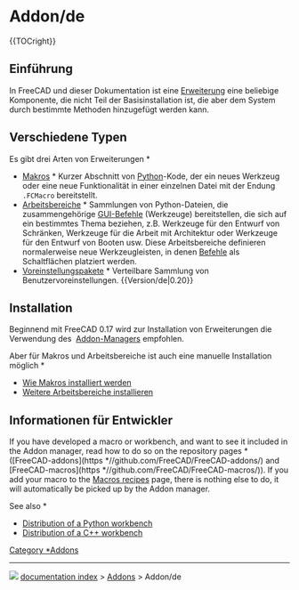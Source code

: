 # Addon/de
{{TOCright}}

## Einführung

In FreeCAD und dieser Dokumentation ist eine [Erweiterung](addon/de.md) eine beliebige Komponente, die nicht Teil der Basisinstallation ist, die aber dem System durch bestimmte Methoden hinzugefügt werden kann.

## Verschiedene Typen 

Es gibt drei Arten von Erweiterungen   *

-   [Makros](Macros/de.md)   * Kurzer Abschnitt von [Python](Python/de.md)-Kode, der ein neues Werkzeug oder eine neue Funktionalität in einer einzelnen Datei mit der Endung `.FCMacro` bereitstellt.
-   [Arbeitsbereiche](External_workbenches/de.md)   * Sammlungen von Python-Dateien, die zusammengehörige [GUI-Befehle](Gui_Command/de.md) (Werkzeuge) bereitstellen, die sich auf ein bestimmtes Thema beziehen, z.B. Werkzeuge für den Entwurf von Schränken, Werkzeuge für die Arbeit mit Architektur oder Werkzeuge für den Entwurf von Booten usw. Diese Arbeitsbereiche definieren normalerweise neue Werkzeugleisten, in denen [Befehle](Gui_Command/de.md) als Schaltflächen platziert werden.
-   [Voreinstellungspakete](Preference_Packs.md)   * Verteilbare Sammlung von Benutzervoreinstellungen. {{Version/de|0.20}}

## Installation

Beginnend mit FreeCAD 0.17 wird zur Installation von Erweiterungen die Verwendung des <img alt="" src=images/Std_AddonMgr.svg  style="width   *24px;"> [Addon-Managers](Std_AddonMgr/de.md) empfohlen.

Aber für Makros und Arbeitsbereiche ist auch eine manuelle Installation möglich   *

-   [Wie Makros installiert werden](How_to_install_macros/de.md)
-   [Weitere Arbeitsbereiche installieren](Installing_more_workbenches/de.md)

## Informationen für Entwickler 

If you have developed a macro or workbench, and want to see it included in the Addon manager, read how to do so on the repository pages   * ([FreeCAD-addons](https   *//github.com/FreeCAD/FreeCAD-addons/) and [FreeCAD-macros](https   *//github.com/FreeCAD/FreeCAD-macros/)). If you add your macro to the [Macros recipes](Macros_recipes.md) page, there is nothing else to do, it will automatically be picked up by the Addon manager.

See also   *

-   [Distribution of a Python workbench](Workbench_creation#Distribution.md)
-   [Distribution of a C++ workbench](Workbench_creation#Distribution_2.md)




[Category   *Addons](Category_Addons.md)



---
![](images/Right_arrow.png) [documentation index](../README.md) > [Addons](Category_Addons.md) > Addon/de
